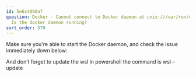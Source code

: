 ```yaml
---
id: 5e6c4090af
question: Docker - Cannot connect to Docker daemon at unix:///var/run/docker.sock.
  Is the docker daemon running?
sort_order: 570
---
```


Make sure you're able to start the Docker daemon, and check the issue immediately down below:

And don’t forget to update the wsl in powershell the  command is wsl –update


